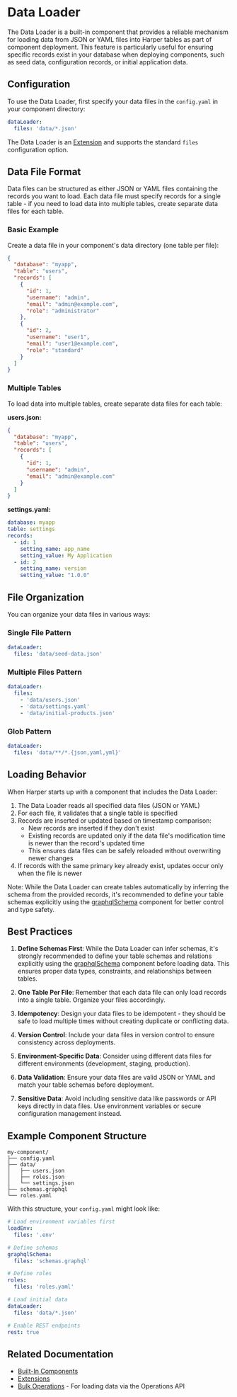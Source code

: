 # Data Loader

The Data Loader is a built-in component that provides a reliable mechanism for loading data from JSON or YAML files into Harper tables as part of component deployment. This feature is particularly useful for ensuring specific records exist in your database when deploying components, such as seed data, configuration records, or initial application data.

## Configuration

To use the Data Loader, first specify your data files in the `config.yaml` in your component directory:

```yaml
dataLoader:
  files: 'data/*.json'
```

The Data Loader is an [Extension](../components/reference.md#extensions) and supports the standard `files` configuration option.

## Data File Format

Data files can be structured as either JSON or YAML files containing the records you want to load. Each data file must specify records for a single table - if you need to load data into multiple tables, create separate data files for each table.

### Basic Example

Create a data file in your component's data directory (one table per file):

```json
{
  "database": "myapp",
  "table": "users",
  "records": [
    {
      "id": 1,
      "username": "admin",
      "email": "admin@example.com",
      "role": "administrator"
    },
    {
      "id": 2,
      "username": "user1",
      "email": "user1@example.com",
      "role": "standard"
    }
  ]
}
```

### Multiple Tables

To load data into multiple tables, create separate data files for each table:

**users.json:**
```json
{
  "database": "myapp",
  "table": "users",
  "records": [
    {
      "id": 1,
      "username": "admin",
      "email": "admin@example.com"
    }
  ]
}
```

**settings.yaml:**
```yaml
database: myapp
table: settings
records:
  - id: 1
    setting_name: app_name
    setting_value: My Application
  - id: 2
    setting_name: version
    setting_value: "1.0.0"
```

## File Organization

You can organize your data files in various ways:

### Single File Pattern
```yaml
dataLoader:
  files: 'data/seed-data.json'
```

### Multiple Files Pattern
```yaml
dataLoader:
  files: 
    - 'data/users.json'
    - 'data/settings.yaml'
    - 'data/initial-products.json'
```

### Glob Pattern
```yaml
dataLoader:
  files: 'data/**/*.{json,yaml,yml}'
```

## Loading Behavior

When Harper starts up with a component that includes the Data Loader:

1. The Data Loader reads all specified data files (JSON or YAML)
2. For each file, it validates that a single table is specified
3. Records are inserted or updated based on timestamp comparison:
   - New records are inserted if they don't exist
   - Existing records are updated only if the data file's modification time is newer than the record's updated time
   - This ensures data files can be safely reloaded without overwriting newer changes
4. If records with the same primary key already exist, updates occur only when the file is newer

Note: While the Data Loader can create tables automatically by inferring the schema from the provided records, it's recommended to define your table schemas explicitly using the [graphqlSchema](../applications/defining-schemas.md) component for better control and type safety.

## Best Practices

1. **Define Schemas First**: While the Data Loader can infer schemas, it's strongly recommended to define your table schemas and relations explicitly using the [graphqlSchema](../applications/defining-schemas.md) component before loading data. This ensures proper data types, constraints, and relationships between tables.

2. **One Table Per File**: Remember that each data file can only load records into a single table. Organize your files accordingly.

3. **Idempotency**: Design your data files to be idempotent - they should be safe to load multiple times without creating duplicate or conflicting data.

4. **Version Control**: Include your data files in version control to ensure consistency across deployments.

5. **Environment-Specific Data**: Consider using different data files for different environments (development, staging, production).

6. **Data Validation**: Ensure your data files are valid JSON or YAML and match your table schemas before deployment.

7. **Sensitive Data**: Avoid including sensitive data like passwords or API keys directly in data files. Use environment variables or secure configuration management instead.

## Example Component Structure

```
my-component/
├── config.yaml
├── data/
│   ├── users.json
│   ├── roles.json
│   └── settings.json
├── schemas.graphql
└── roles.yaml
```

With this structure, your `config.yaml` might look like:

```yaml
# Load environment variables first
loadEnv:
  files: '.env'

# Define schemas
graphqlSchema:
  files: 'schemas.graphql'

# Define roles
roles:
  files: 'roles.yaml'

# Load initial data
dataLoader:
  files: 'data/*.json'

# Enable REST endpoints
rest: true
```

## Related Documentation

- [Built-In Components](../../technical-details/reference/components/built-in-extensions.md)
- [Extensions](../../technical-details/reference/components/extensions.md)
- [Bulk Operations](../operations-api/bulk-operations.md) - For loading data via the Operations API